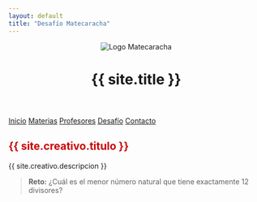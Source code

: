 ```yaml
---
layout: default
title: "Desafío Matecaracha"
---
```


<header>
  <img src="{{ site.logo }}" alt="Logo Matecaracha">
  <h1>{{ site.title }}</h1>
</header>

<nav>
  <a href="/">Inicio</a>
  <a href="/materias">Materias</a>
  <a href="/profesores">Profesores</a>
  <a href="/desafio">Desafío</a>
  <a href="/contacto">Contacto</a>
</nav>

<section id="desafio">
  <h2 style="color:#c00;">{{ site.creativo.titulo }}</h2>
  <p>{{ site.creativo.descripcion }}</p>
  <blockquote>
    <strong>Reto:</strong> ¿Cuál es el menor número natural que tiene exactamente 12 divisores?
  </blockquote>
</section>
